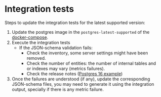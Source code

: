 # Integration tests

Steps to update the integration tests for the latest supported version:

1. Update the postgres image in the `postgres-latest-supported` of the [docker-compose](./docker-compose.yml).
2. Execute the integration tests
    * If the JSON-schema validation fails:
        - Check the inventory, some server settings might have been removed.
        - Check the number of entities: the number of internal tables and or indexes may vary (metrics failures).
        - Check the release notes ([Postgres 16 example](https://www.postgresql.org/docs/release/16.0/))
3. Once the failures are understood (if any), update the corresponding JSON-schema files, you may need to generate it
   using the integration output, specially if there is any metric failure.
